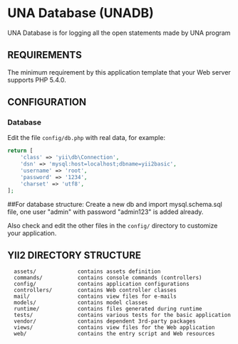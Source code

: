 UNA Database (UNADB)
================================

UNA Database is for logging all the open statements made by UNA program

REQUIREMENTS
------------

The minimum requirement by this application template that your Web server supports PHP 5.4.0.


CONFIGURATION
-------------

### Database

Edit the file `config/db.php` with real data, for example:

```php
return [
    'class' => 'yii\db\Connection',
    'dsn' => 'mysql:host=localhost;dbname=yii2basic',
    'username' => 'root',
    'password' => '1234',
    'charset' => 'utf8',
];
```

##For database structure:
Create a new db and import mysql.schema.sql file, one user "admin" with password "admin123" is added already.

Also check and edit the other files in the `config/` directory to customize your application.

YII2 DIRECTORY STRUCTURE
-------------------

      assets/             contains assets definition
      commands/           contains console commands (controllers)
      config/             contains application configurations
      controllers/        contains Web controller classes
      mail/               contains view files for e-mails
      models/             contains model classes
      runtime/            contains files generated during runtime
      tests/              contains various tests for the basic application
      vendor/             contains dependent 3rd-party packages
      views/              contains view files for the Web application
      web/                contains the entry script and Web resources


